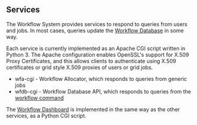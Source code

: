 ## Services

The Workflow System provides services to respond to queries from users and
jobs. In most cases, queries update the [Workflow Database](database.md)
in some way.

Each service is currently implemented as an Apache CGI script written in
Python 3. The Apache configuration enables OpenSSL's support for X.509 Proxy
Certificates, and this allows 
clients to authenticate using X.509 certificates or grid style X.509
proxies of users or grid jobs. 

- wfa-cgi - Workflow Allocator, which responds to queries from generic jobs
- wfdb-cgi - Workflow Database API, which responds to queries from the [workflow command](workflow-command.md)

The [Workflow Dashboard](dashboard.md) is implemented in the same way as the
other services, as a Python CGI script.
